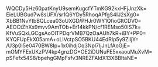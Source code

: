 WQCDy5Hz60patKnyU9semKugcfYTmKG92kxHFjJnzXk=
EieLUBGud7w8sUFX/sr1Q6YDy5RhoqAPfgS4IJ2sXg0=
XbBB1NvYtbBQLcea03oUXGD/PHJr0WY1QfioGltCDV0=
AEOCtZhXs9mvv9AmTOb+Er14kkPN/cf1REMso50IS7k=
KfVuSQxLGCgsAoOlTPDqrVMB7QzOaAUh7kR+iBY+PP0=
KYQFUpEkX05amA+oLIVctpSO5BKU44EdRIp5y9ZiljY=
/U3p0I5e0470BW8Ip+1x0ihdjOq3Npl7IjJnLfAoGjE=
mOMYFExUKzPV4kp4gnzDG+OE2iDUNuFE5xxaouMuXvM=
pSFefx54S8/bpehgGMpFsfv3NREZFAldX13XBBltaNE=
